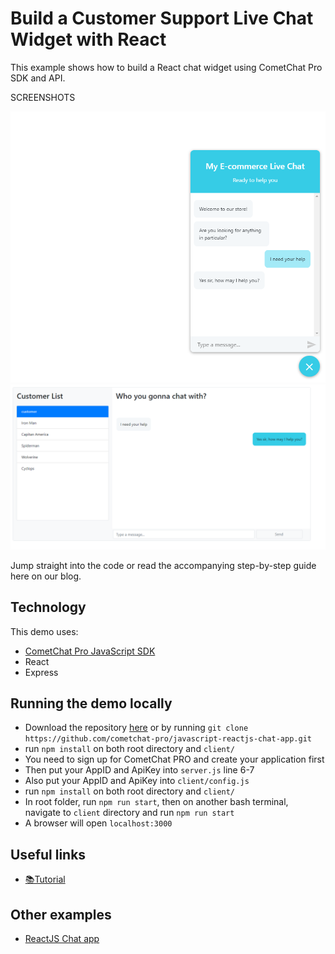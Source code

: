 # Build a Customer Support Live Chat Widget with React

This example shows how to build a React chat widget using CometChat Pro SDK and API. 

SCREENSHOTS

![Client](screenshot/screenshot_1.png)
![Agent](screenshot/screenshot_2.png)

Jump straight into the code or read the accompanying step-by-step guide here on our blog.

## Technology
This demo uses:

* [CometChat Pro JavaScript SDK](https://github.com/cometchat-pro/javascript-chat-sdk)
* React
* Express

## Running the demo locally
* Download the repository [here](https://github.com/cometchat-pro/javascript-reactjs-chat-app.git) or by running `git clone https://github.com/cometchat-pro/javascript-reactjs-chat-app.git`
* run `npm install` on both root directory and `client/`
* You need to sign up for CometChat PRO and create your application first
* Then put your AppID and ApiKey into `server.js` line 6-7
* Also put your AppID and ApiKey into `client/config.js`
* run `npm install` on both root directory and `client/`
* In root folder, run `npm run start`, then on another bash terminal, navigate to `client` directory and run `npm run start`
* A browser will open `localhost:3000`

## Useful links

* [📚Tutorial](https://prodocs.cometchat.com/docs)

## Other examples

* [ReactJS Chat app](https://github.com/cometchat-pro/javascript-reactjs-chat-app)
